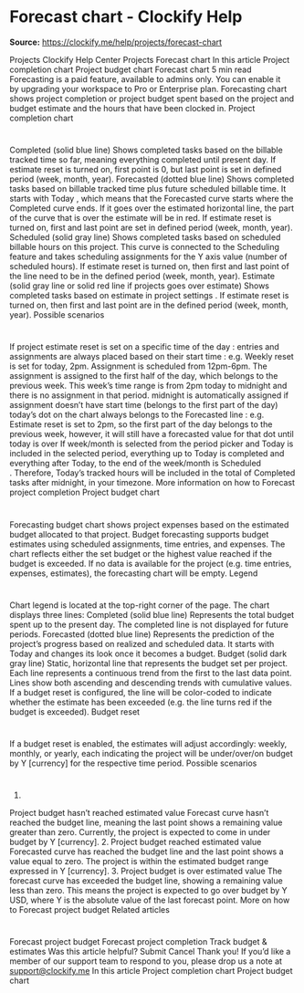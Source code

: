 # Forecast chart - Clockify Help

**Source:** https://clockify.me/help/projects/forecast-chart

Projects
Clockify Help Center
Projects
Forecast chart
In this article
Project completion chart
Project budget chart
Forecast chart
5 min read
Forecasting is a paid feature, available to admins only. You can enable it by upgrading your workspace to
Pro
or
Enterprise
plan.
Forecasting chart shows project completion or project budget spent based on the project and budget estimate and the hours that have been clocked in.
Project completion chart
#
Completed
(solid blue line)
Shows completed tasks based on the billable tracked time so far, meaning everything completed until present day.
If
estimate reset
is turned on, first point is 0, but last point is set in defined period (week, month, year).
Forecasted
(dotted blue line)
Shows completed tasks based on billable tracked time plus future scheduled billable time. It starts with
Today
, which means that the
Forecasted
curve starts where the
Completed
curve ends. If it goes over the estimated horizontal line, the part of the curve that is over the estimate will be in red.
If estimate reset is turned on, first and last point are set in defined period (week, month, year).
Scheduled
(solid gray line)
Shows completed tasks based on scheduled billable hours on this project. This curve is connected to the
Scheduling
feature and takes scheduling assignments for the Y axis value (number of scheduled hours).
If estimate reset is turned on, then first and last point of the line need to be in the defined period (week, month, year).
Estimate
(solid gray line or solid red line if projects goes over estimate)
Shows completed tasks based on
estimate in project settings
.
If estimate reset is turned on, then first and last point are in the defined period (week, month, year).
Possible scenarios
#
If
project estimate reset
is set on a
specific time of the day
:
entries and assignments are always placed based on their start time
:
e.g. Weekly reset is set for today, 2pm. Assignment is scheduled from 12pm-6pm. The assignment is assigned to the first half of the day, which belongs to the previous week. This week’s time range is from 2pm today to midnight and there is no assignment in that period.
midnight is automatically assigned if assignment doesn’t have start time
(belongs to the first part of the day)
today’s dot on the chart always belongs to the Forecasted line
:
e.g. Estimate reset is set to 2pm, so the first part of the day belongs to the previous week, however, it will still have a forecasted value for that dot until today is over
If week/month is selected from the period picker and
Today
is included in the selected period, everything up to
Today
is completed and everything after
Today,
to the end of the week/month is
Scheduled
. Therefore,
Today’s
tracked hours will be included in the total of
Completed
tasks after midnight, in your timezone.
More information on how to
Forecast project completion
Project budget chart
#
Forecasting budget chart shows project expenses based on the estimated budget allocated to that project. Budget forecasting supports budget estimates using scheduled assignments, time entries, and expenses. The chart reflects either the set budget or the highest value reached if the budget is exceeded.
If no data is available for the project (e.g. time entries, expenses, estimates), the forecasting chart will be empty.
Legend
#
Chart legend is located at the top-right corner of the page.
The chart displays three lines:
Completed
(solid blue line)
Represents the total budget spent up to the present day. The completed line is not displayed for future periods.
Forecasted
(dotted blue line)
Represents the prediction of the project’s progress based on realized and scheduled data. It starts with Today and changes its look once it becomes a budget.
Budget
(solid dark gray line)
Static, horizontal line that represents the budget set per project.
Each line represents a continuous trend from the first to the last data point. Lines show both ascending and descending trends with cumulative values.
If a budget reset is configured, the line will be color-coded to indicate whether the estimate has been exceeded (e.g. the line turns red if the budget is exceeded).
Budget reset
#
If a budget reset is enabled, the estimates will adjust accordingly: weekly, monthly, or yearly, each indicating the project will be under/over/on budget by Y [currency] for the respective time period.
Possible scenarios
#
1.
Project budget hasn’t reached estimated value
Forecast curve hasn’t reached the budget line, meaning the last point shows a remaining value greater than zero. Currently, the project is expected to come in under budget by Y [currency].
2.
Project budget reached estimated value
Forecasted curve has reached the budget line and the last point shows a value equal to zero. The project is within the estimated budget range expressed in Y [currency].
3.
Project budget is over estimated value
The forecast curve has exceeded the budget line, showing a remaining value less than zero. This means the project is expected to go over budget by Y USD, where Y is the absolute value of the last forecast point.
More on how to
Forecast project budget
Related articles
#
Forecast project budget
Forecast project completion
Track budget & estimates
Was this article helpful?
Submit
Cancel
Thank you! If you’d like a member of our support team to respond to you, please drop us a note at support@clockify.me
In this article
Project completion chart
Project budget chart